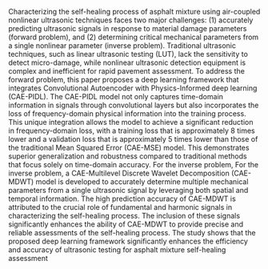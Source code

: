 Characterizing the self-healing process of asphalt mixture using air-coupled nonlinear ultrasonic techniques faces two major challenges: 
(1) accurately predicting ultrasonic signals in response to material damage parameters (forward problem), and (2) determining critical 
mechanical parameters from a single nonlinear parameter (inverse problem). Traditional ultrasonic techniques, 
such as linear ultrasonic testing (LUT), lack the sensitivity to detect micro-damage, while nonlinear ultrasonic 
detection equipment is complex and inefficient for rapid pavement assessment. To address the forward problem, 
this paper proposes a deep learning framework that integrates Convolutional Autoencoder with Physics-Informed deep learning (CAE-PIDL). 
The CAE-PIDL model not only captures time-domain information in signals through convolutional layers but also incorporates the loss of 
frequency-domain physical information into the training process. This unique integration allows the model to achieve a significant reduction 
in frequency-domain loss, with a training loss that is approximately 8 times lower and a validation loss that is approximately 5 times lower 
than those of the traditional Mean Squared Error (CAE-MSE) model. This demonstrates superior generalization and robustness compared to traditional 
methods that focus solely on time-domain accuracy. For the inverse problem, For the inverse problem, a CAE-Multilevel Discrete Wavelet Decomposition (CAE-MDWT) model 
is developed to accurately determine multiple mechanical parameters from a single ultrasonic signal by leveraging both spatial and temporal information. 
The high prediction accuracy of CAE-MDWT is attributed to the crucial role of fundamental and harmonic signals in characterizing the self-healing process.
The inclusion of these signals significantly enhances the ability of CAE-MDWT to provide precise and reliable assessments of the self-healing process. 
The study shows that the proposed deep learning framework significantly enhances the efficiency and accuracy of ultrasonic testing for asphalt mixture self-healing assessment
